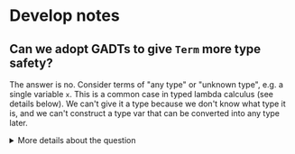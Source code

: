 # Develop notes

## Can we adopt GADTs to give `Term` more type safety?

The answer is no. Consider terms of "any type" or "unknown type", e.g. a single variable `x`.
This is a common case in typed lambda calculus (see details below). We can't give it a type
because we don't know what type it is, and we can't construct a type var that can be converted
into any type later.

<details>
<summary>
More details about the question
</summary>

### Q1: How hard is it to implement GADTs?

GADTs in OCaml (tastes sweet):

```ocaml
type _ term =
  | Int : int -> int term
  | Add : int term * int term -> int term
  | Bool : bool -> bool term
  | If : bool term * 'a term * 'a term -> 'a term
```

GADTs in Rust (tastes spicy):

```rust
trait Term {
  type Type;
}

struct Int(i32);
impl Term for Int {
  type Type = i32;
}

struct Add<T1, T2>(T1, T2);
impl<T1, T2> Term for Add<T1, T2>
where
  T1: Term<Type = i32>,
  T2: Term<Type = i32>,
{
  type Type = i32;
}

struct Bool(bool);
impl Term for Bool {
  type Type = bool;
}

struct If<T1, T2, T3>(T1, T2, T3);
impl<T1, T2, T3> Term for If<T1, T2, T3>
where
  T1: Term<Type = bool>,
  T2: Term,
  T3: Term<Type = T2::Type>,
{
  type Type = T2::Type;
}
```

### Q2: How to design a generic `Term` type?

Usually different logics have different types of terms. For example:

```ocaml
(* Boolean logic *)
type bool_term =
  | BBool : bool -> bool_term
  | BNot : bool_term -> bool_term
  | BAnd : bool_term * bool_term -> bool_term
  | BOr : bool_term * bool_term -> bool_term
  | BImplies : bool_term * bool_term -> bool_term

(* Natural number arithmetic *)
type _ nat_term =
  | NNat : int -> int nat_term
  | NAdd : int nat_term * int nat_term -> int nat_term
  | NBool : bool -> bool nat_term
  | NIf : bool nat_term * 'a nat_term * 'a nat_term -> 'a nat_term
```

If we want to combine them together into a generic form, there is lambda
calculus, while **logic rules are kept outside the kernel**:

```ocaml
type term =
  | Var : string -> term
  | Abs : string * term -> term
  | App : term * term -> term

let add = Abs ("x", Abs ("y", App (App (Var "+", Var "x"), Var "y")))
```

Further more, **typed** lambda calculus:

```ocaml
type _ term = 
  | Var : string -> 'a term
  | Abs : string * 'a term -> ('b -> 'a) term
  | App : ('a -> 'b) term * 'a term -> 'b term
```
</details>